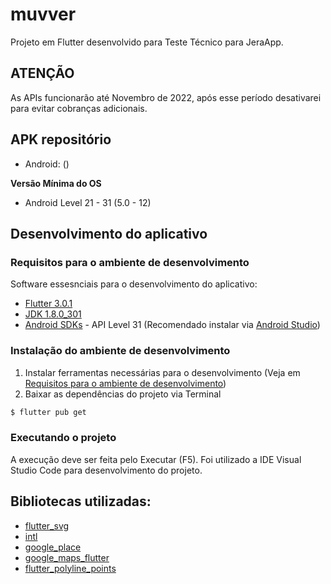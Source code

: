 # muvver

Projeto em Flutter desenvolvido para Teste Técnico para JeraApp.

## ATENÇÃO

As APIs funcionarão até Novembro de 2022, após esse período desativarei para evitar cobranças adicionais.

## APK repositório

- Android: ()

**Versão Mínima do OS**

- Android Level 21 - 31 (5.0 - 12)

## Desenvolvimento do aplicativo
### Requisitos para o ambiente de desenvolvimento

Software essesnciais para o desenvolvimento do aplicativo:

- [Flutter 3.0.1](https://docs.flutter.dev/development/tools/sdk/releases)
- [JDK 1.8.0_301](https://www.oracle.com/br/java/technologies/javase/javase8-archive-downloads.html) 
- [Android SDKs](https://developer.android.com/about/versions/12/setup-sdk) - API Level 31 (Recomendado instalar via [Android Studio](https://developer.android.com/studio))

### Instalação do ambiente de desenvolvimento

1. Instalar ferramentas necessárias para o desenvolvimento (Veja em [Requisitos para o ambiente de desenvolvimento](#requisitos-para-o-ambiente-de-desenvolvimento))
2. Baixar as dependências do projeto via Terminal

```sh
$ flutter pub get
```

### Executando o projeto

A execução deve ser feita pelo Executar (F5).
Foi utilizado a IDE Visual Studio Code para desenvolvimento do projeto.

## Bibliotecas utilizadas:

- [flutter_svg](https://pub.dev/packages/flutter_svg)
- [intl](https://pub.dev/packages/intl)
- [google_place](https://pub.dev/packages/google_place)
- [google_maps_flutter](https://pub.dev/packages/google_maps_flutter)
- [flutter_polyline_points](https://pub.dev/packages/flutter_polyline_points)
